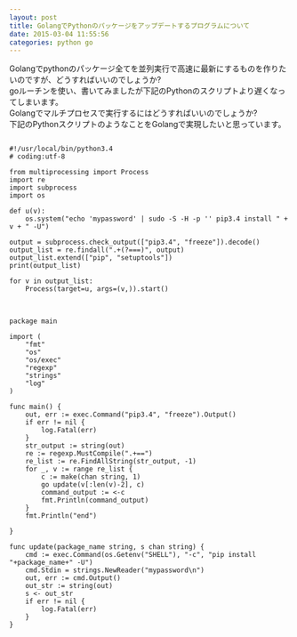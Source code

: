 ```yaml
---
layout: post
title: GolangでPythonのパッケージをアップデートするプログラムについて
date: 2015-03-04 11:55:56
categories: python go
---
```

<p>Golangでpythonのパッケージ全てを並列実行で高速に最新にするものを作りたいのですが、どうすればいいのでしょうか?<br>
goルーチンを使い、書いてみましたが下記のPythonのスクリプトより遅くなってしまいます。<br>
Golangでマルチプロセスで実行するにはどうすればいいのでしょうか?<br>
下記のPythonスクリプトのようなことをGolangで実現したいと思っています。</p>

<pre>
<code>
#!/usr/local/bin/python3.4
# coding:utf-8

from multiprocessing import Process
import re
import subprocess
import os

def u(v):
    os.system("echo 'mypassword' | sudo -S -H -p '' pip3.4 install " + v + " -U")

output = subprocess.check_output(["pip3.4", "freeze"]).decode()
output_list = re.findall(".+(?===)", output)
output_list.extend(["pip", "setuptools"])
print(output_list)

for v in output_list:
    Process(target=u, args=(v,)).start()
</code>
</pre>

<pre>
<code>
package main

import (
    "fmt"
    "os"
    "os/exec"
    "regexp"
    "strings"
    "log"
)

func main() {
    out, err := exec.Command("pip3.4", "freeze").Output()
    if err != nil {
        log.Fatal(err)
    }
    str_output := string(out)
    re := regexp.MustCompile(".+==")
    re_list := re.FindAllString(str_output, -1)
    for _, v := range re_list {
        c := make(chan string, 1)
        go update(v[:len(v)-2], c)
        command_output := &lt;-c
        fmt.Println(command_output)
    }
    fmt.Println("end")

}

func update(package_name string, s chan string) {
    cmd := exec.Command(os.Getenv("SHELL"), "-c", "pip install "+package_name+" -U")
    cmd.Stdin = strings.NewReader("mypassword\n")
    out, err := cmd.Output()
    out_str := string(out)
    s &lt;- out_str
    if err != nil {
        log.Fatal(err)
    }
}

</code>
</pre>
